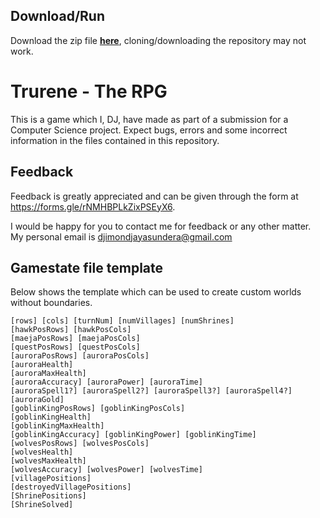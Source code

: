 ## Download/Run

Download the zip file **[here](https://drive.google.com/file/d/1N83e_JdJyPF9xXsPHbBKWK85RdzZC32b/view?usp=sharing)**, cloning/downloading the repository may not work.

# Trurene - The RPG
This is a game which I, DJ, have made as part of a submission for a Computer Science project. Expect bugs, errors and some incorrect information in the files contained in this repository. 


## Feedback

Feedback is greatly appreciated and can be given through the form at https://forms.gle/rNMHBPLkZixPSEyX6.

I would be happy for you to contact me for feedback or any other matter. My personal email is djimondjayasundera@gmail.com

## Gamestate file template

Below shows the template which can be used to create custom worlds without boundaries.

    [rows] [cols] [turnNum] [numVillages] [numShrines]
    [hawkPosRows] [hawkPosCols] 
    [maejaPosRows] [maejaPosCols]
    [questPosRows] [questPosCols]
    [auroraPosRows] [auroraPosCols]
    [auroraHealth] 
    [auroraMaxHealth]
    [auroraAccuracy] [auroraPower] [auroraTime]
    [auroraSpell1?] [auroraSpell2?] [auroraSpell3?] [auroraSpell4?]
    [auroraGold]
    [goblinKingPosRows] [goblinKingPosCols]
    [goblinKingHealth] 
    [goblinKingMaxHealth]
    [goblinKingAccuracy] [goblinKingPower] [goblinKingTime]
    [wolvesPosRows] [wolvesPosCols]
    [wolvesHealth] 
    [wolvesMaxHealth]
    [wolvesAccuracy] [wolvesPower] [wolvesTime]
    [villagePositions]
    [destroyedVillagePositions]
    [ShrinePositions]
    [ShrineSolved]

